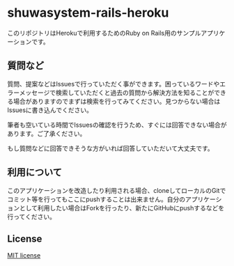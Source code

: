 # shuwasystem-rails-heroku

このリポジトリはHerokuで利用するためのRuby on Rails用のサンプルアプリケーションです。

## 質問など

質問、提案などはIssuesで行っていただく事ができます。困っているワードやエラーメッセージで検索していただくと過去の質問から解決方法を知ることができる場合がありますのでまずは検索を行ってみてください。見つからない場合はIssuesに書き込んでください。

筆者も空いている時間でIssuesの確認を行うため、すぐには回答できない場合があります。ご了承ください。

もし質問などに回答できそうな方がいれば回答していただいて大丈夫です。

## 利用について

このアプリケーションを改造したり利用される場合、cloneしてローカルのGitでコミット等を行ってもここにpushすることは出来ません。自分のアプリケーションとして利用したい場合はForkを行ったり、新たにGitHubにpushするなどを行ってください。

## License

[MIT license](https://opensource.org/licenses/MIT)
